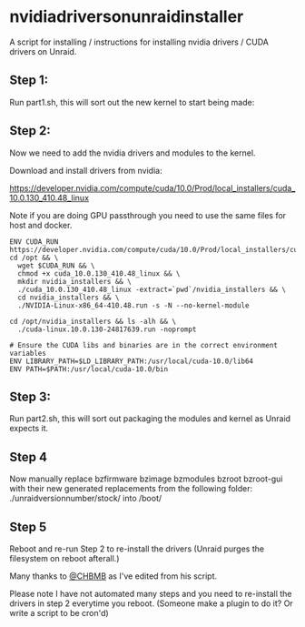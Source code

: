 # nvidiadriversonunraidinstaller
A script for installing / instructions for installing nvidia drivers / CUDA drivers on Unraid.

## Step 1:

Run part1.sh, this will sort out the new kernel to start being made:

## Step 2:

Now we need to add the nvidia drivers and modules to the kernel.

Download and install drivers from nvidia:

https://developer.nvidia.com/compute/cuda/10.0/Prod/local_installers/cuda_10.0.130_410.48_linux

Note if you are doing GPU passthrough you need to use the same files for host and docker.

```
ENV CUDA_RUN https://developer.nvidia.com/compute/cuda/10.0/Prod/local_installers/cuda_10.0.130_410.48_linux
cd /opt && \
  wget $CUDA_RUN && \
  chmod +x cuda_10.0.130_410.48_linux && \
  mkdir nvidia_installers && \
  ./cuda_10.0.130_410.48_linux -extract=`pwd`/nvidia_installers && \
  cd nvidia_installers && \
  ./NVIDIA-Linux-x86_64-410.48.run -s -N --no-kernel-module

cd /opt/nvidia_installers && ls -alh && \
  ./cuda-linux.10.0.130-24817639.run -noprompt

# Ensure the CUDA libs and binaries are in the correct environment variables
ENV LIBRARY_PATH=$LD_LIBRARY_PATH:/usr/local/cuda-10.0/lib64
ENV PATH=$PATH:/usr/local/cuda-10.0/bin
```


## Step 3:

Run part2.sh, this will sort out packaging the modules and kernel as Unraid expects it.

## Step 4

Now manually replace bzfirmware bzimage bzmodules bzroot bzroot-gui with their new generated replacements from the following folder:  ./unraidversionnumber/stock/ into /boot/

## Step 5
Reboot and re-run Step 2 to re-install the drivers (Unraid purges the filesystem on reboot afterall.)


Many thanks to [@CHBMB](https://github.com/CHBMB/) as I've edited from his script.

Please note I have not automated many steps and you need to re-install the drivers in step 2 everytime you reboot.
(Someone make a plugin to do it? Or write a script to be cron'd)
